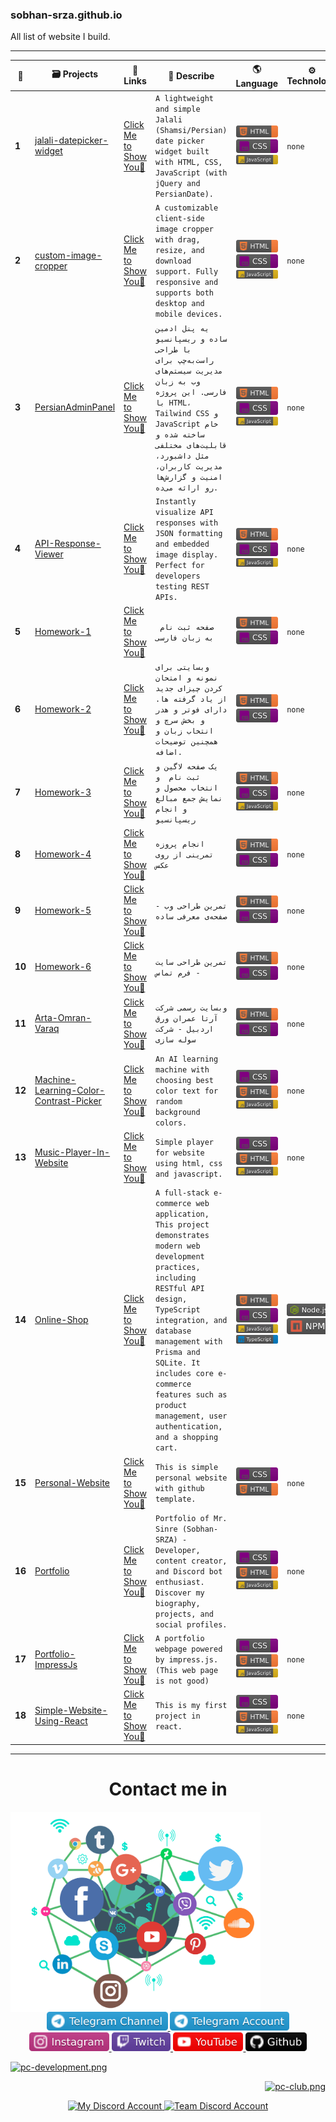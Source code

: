 
<h3>sobhan-srza.github.io</h3>
<p>All list of website I build.</p>

<hr>


<table>
    <thead>
        <tr>
            <th>🔢</th>
            <th>🗃 Projects</th>
            <th>📡 Links</th>
            <th>📖 Describe</th>
            <th>🌎 Language</th>
            <th>⚙️ Technology</th>
            <th>⭐ Stars</th>
            <th>🖨 Forks</th>
        </tr>
    </thead>
    <tbody>
<tr>
    <td><strong>1</strong></td>
    <td><a href="https://github.com/Sobhan-SRZA/jalali-datepicker-widget">jalali-datepicker-widget</a></td>
    <td><a href="https://sobhan-srza.github.io/jalali-datepicker-widget"> Click Me to Show You👀 </a></td>
    <td><code>A lightweight and simple Jalali (Shamsi/Persian) date picker widget built with HTML, CSS, JavaScript (with jQuery and PersianDate).</code></td>
    <td><img src="https://raw.githubusercontent.com/Sobhan-SRZA/Sobhan-SRZA/4c697854a80e5e99324c04eb000f7d2cd53737ae/images//html.svg" alt="Used HTML" style="max-width: 100%;"><img src="https://raw.githubusercontent.com/Sobhan-SRZA/Sobhan-SRZA/4c697854a80e5e99324c04eb000f7d2cd53737ae/images//css.svg" alt="Used CSS" style="max-width: 100%;"><img src="https://raw.githubusercontent.com/Sobhan-SRZA/Sobhan-SRZA/4c697854a80e5e99324c04eb000f7d2cd53737ae/images//javascript.svg" alt="Used JavaScript" style="max-width: 100%;"></td>
    <td><code>none</code></td>
    <td><img src="https://img.shields.io/github/stars/Sobhan-SRZA/jalali-datepicker-widget?style=flat-square" alt="Stars" style="max-width: 100%;"></td>
    <td><img src="https://img.shields.io/github/forks/Sobhan-SRZA/jalali-datepicker-widget?style=flat-square" alt="Forks" style="max-width: 100%;"></td>
</tr>

<tr>
    <td><strong>2</strong></td>
    <td><a href="https://github.com/Sobhan-SRZA/custom-image-cropper">custom-image-cropper</a></td>
    <td><a href="https://sobhan-srza.github.io/custom-image-cropper"> Click Me to Show You👀 </a></td>
    <td><code>A customizable client-side image cropper with drag, resize, and download support. Fully responsive and supports both desktop and mobile devices.</code></td>
    <td><img src="https://raw.githubusercontent.com/Sobhan-SRZA/Sobhan-SRZA/4c697854a80e5e99324c04eb000f7d2cd53737ae/images//html.svg" alt="Used HTML" style="max-width: 100%;"><img src="https://raw.githubusercontent.com/Sobhan-SRZA/Sobhan-SRZA/4c697854a80e5e99324c04eb000f7d2cd53737ae/images//css.svg" alt="Used CSS" style="max-width: 100%;"><img src="https://raw.githubusercontent.com/Sobhan-SRZA/Sobhan-SRZA/4c697854a80e5e99324c04eb000f7d2cd53737ae/images//javascript.svg" alt="Used JavaScript" style="max-width: 100%;"></td>
    <td><code>none</code></td>
    <td><img src="https://img.shields.io/github/stars/Sobhan-SRZA/custom-image-cropper?style=flat-square" alt="Stars" style="max-width: 100%;"></td>
    <td><img src="https://img.shields.io/github/forks/Sobhan-SRZA/custom-image-cropper?style=flat-square" alt="Forks" style="max-width: 100%;"></td>
</tr>

<tr>
    <td><strong>3</strong></td>
    <td><a href="https://github.com/Sobhan-SRZA/PersianAdminPanel">PersianAdminPanel</a></td>
    <td><a href="https://sobhan-srza.github.io/PersianAdminPanel"> Click Me to Show You👀 </a></td>
    <td><code>یه پنل ادمین ساده و ریسپانسیو با طراحی راست‌به‌چپ برای مدیریت سیستم‌های وب به زبان فارسی. این پروژه با HTML، Tailwind CSS و JavaScript خام ساخته شده و قابلیت‌های مختلفی مثل داشبورد، مدیریت کاربران، امنیت و گزارش‌ها رو ارائه می‌ده.</code></td>
    <td><img src="https://raw.githubusercontent.com/Sobhan-SRZA/Sobhan-SRZA/4c697854a80e5e99324c04eb000f7d2cd53737ae/images//html.svg" alt="Used HTML" style="max-width: 100%;"><img src="https://raw.githubusercontent.com/Sobhan-SRZA/Sobhan-SRZA/4c697854a80e5e99324c04eb000f7d2cd53737ae/images//css.svg" alt="Used CSS" style="max-width: 100%;"><img src="https://raw.githubusercontent.com/Sobhan-SRZA/Sobhan-SRZA/4c697854a80e5e99324c04eb000f7d2cd53737ae/images//javascript.svg" alt="Used JavaScript" style="max-width: 100%;"></td>
    <td><code>none</code></td>
    <td><img src="https://img.shields.io/github/stars/Sobhan-SRZA/PersianAdminPanel?style=flat-square" alt="Stars" style="max-width: 100%;"></td>
    <td><img src="https://img.shields.io/github/forks/Sobhan-SRZA/PersianAdminPanel?style=flat-square" alt="Forks" style="max-width: 100%;"></td>
</tr>

<tr>
    <td><strong>4</strong></td>
    <td><a href="https://github.com/Sobhan-SRZA/API-Response-Viewer">API-Response-Viewer</a></td>
    <td><a href="https://sobhan-srza.github.io/API-Response-Viewer"> Click Me to Show You👀 </a></td>
    <td><code>Instantly visualize API responses with JSON formatting and embedded image display. Perfect for developers testing REST APIs.</code></td>
    <td><img src="https://raw.githubusercontent.com/Sobhan-SRZA/Sobhan-SRZA/4c697854a80e5e99324c04eb000f7d2cd53737ae/images//html.svg" alt="Used HTML" style="max-width: 100%;"><img src="https://raw.githubusercontent.com/Sobhan-SRZA/Sobhan-SRZA/4c697854a80e5e99324c04eb000f7d2cd53737ae/images//css.svg" alt="Used CSS" style="max-width: 100%;"><img src="https://raw.githubusercontent.com/Sobhan-SRZA/Sobhan-SRZA/4c697854a80e5e99324c04eb000f7d2cd53737ae/images//javascript.svg" alt="Used JavaScript" style="max-width: 100%;"></td>
    <td><code>none</code></td>
    <td><img src="https://img.shields.io/github/stars/Sobhan-SRZA/API-Response-Viewer?style=flat-square" alt="Stars" style="max-width: 100%;"></td>
    <td><img src="https://img.shields.io/github/forks/Sobhan-SRZA/API-Response-Viewer?style=flat-square" alt="Forks" style="max-width: 100%;"></td>
</tr>

<tr>
    <td><strong>5</strong></td>
    <td><a href="https://github.com/Sobhan-SRZA/Homework-1">Homework-1</a></td>
    <td><a href="https://sobhan-srza.github.io/Homework-1"> Click Me to Show You👀 </a></td>
    <td><code> صفحه ثبت نام به زبان فارسی</code></td>
    <td><img src="https://raw.githubusercontent.com/Sobhan-SRZA/Sobhan-SRZA/4c697854a80e5e99324c04eb000f7d2cd53737ae/images//html.svg" alt="Used HTML" style="max-width: 100%;"><img src="https://raw.githubusercontent.com/Sobhan-SRZA/Sobhan-SRZA/4c697854a80e5e99324c04eb000f7d2cd53737ae/images//css.svg" alt="Used CSS" style="max-width: 100%;"></td>
    <td><code>none</code></td>
    <td><img src="https://img.shields.io/github/stars/Sobhan-SRZA/Homework-1?style=flat-square" alt="Stars" style="max-width: 100%;"></td>
    <td><img src="https://img.shields.io/github/forks/Sobhan-SRZA/Homework-1?style=flat-square" alt="Forks" style="max-width: 100%;"></td>
</tr>

<tr>
    <td><strong>6</strong></td>
    <td><a href="https://github.com/Sobhan-SRZA/Homework-2">Homework-2</a></td>
    <td><a href="https://sobhan-srza.github.io/Homework-2"> Click Me to Show You👀 </a></td>
    <td><code>وبسایتی برای نمونه و امتحان کردن چیزای جدید از یاد گرفته ها. دارای فوتر و هدر و بخش سرچ و انتخاب زبان و همچنین توضیحات اضافه.</code></td>
    <td><img src="https://raw.githubusercontent.com/Sobhan-SRZA/Sobhan-SRZA/4c697854a80e5e99324c04eb000f7d2cd53737ae/images//html.svg" alt="Used HTML" style="max-width: 100%;"><img src="https://raw.githubusercontent.com/Sobhan-SRZA/Sobhan-SRZA/4c697854a80e5e99324c04eb000f7d2cd53737ae/images//css.svg" alt="Used CSS" style="max-width: 100%;"></td>
    <td><code>none</code></td>
    <td><img src="https://img.shields.io/github/stars/Sobhan-SRZA/Homework-2?style=flat-square" alt="Stars" style="max-width: 100%;"></td>
    <td><img src="https://img.shields.io/github/forks/Sobhan-SRZA/Homework-2?style=flat-square" alt="Forks" style="max-width: 100%;"></td>
</tr>

<tr>
    <td><strong>7</strong></td>
    <td><a href="https://github.com/Sobhan-SRZA/Homework-3">Homework-3</a></td>
    <td><a href="https://sobhan-srza.github.io/Homework-3"> Click Me to Show You👀 </a></td>
    <td><code>یک صفحه لاگین و ثبت نام  و انتخاب محصول و نمایش جمع مبالغ و انجام ریسپانسیو</code></td>
    <td><img src="https://raw.githubusercontent.com/Sobhan-SRZA/Sobhan-SRZA/4c697854a80e5e99324c04eb000f7d2cd53737ae/images//html.svg" alt="Used HTML" style="max-width: 100%;"><img src="https://raw.githubusercontent.com/Sobhan-SRZA/Sobhan-SRZA/4c697854a80e5e99324c04eb000f7d2cd53737ae/images//css.svg" alt="Used CSS" style="max-width: 100%;"><img src="https://raw.githubusercontent.com/Sobhan-SRZA/Sobhan-SRZA/4c697854a80e5e99324c04eb000f7d2cd53737ae/images//javascript.svg" alt="Used JavaScript" style="max-width: 100%;"></td>
    <td><code>none</code></td>
    <td><img src="https://img.shields.io/github/stars/Sobhan-SRZA/Homework-3?style=flat-square" alt="Stars" style="max-width: 100%;"></td>
    <td><img src="https://img.shields.io/github/forks/Sobhan-SRZA/Homework-3?style=flat-square" alt="Forks" style="max-width: 100%;"></td>
</tr>

<tr>
    <td><strong>8</strong></td>
    <td><a href="https://github.com/Sobhan-SRZA/Homework-4">Homework-4</a></td>
    <td><a href="https://sobhan-srza.github.io/Homework-4"> Click Me to Show You👀 </a></td>
    <td><code>انجام پروزه تمرینی از روی عکس</code></td>
    <td><img src="https://raw.githubusercontent.com/Sobhan-SRZA/Sobhan-SRZA/4c697854a80e5e99324c04eb000f7d2cd53737ae/images//html.svg" alt="Used HTML" style="max-width: 100%;"><img src="https://raw.githubusercontent.com/Sobhan-SRZA/Sobhan-SRZA/4c697854a80e5e99324c04eb000f7d2cd53737ae/images//css.svg" alt="Used CSS" style="max-width: 100%;"></td>
    <td><code>none</code></td>
    <td><img src="https://img.shields.io/github/stars/Sobhan-SRZA/Homework-4?style=flat-square" alt="Stars" style="max-width: 100%;"></td>
    <td><img src="https://img.shields.io/github/forks/Sobhan-SRZA/Homework-4?style=flat-square" alt="Forks" style="max-width: 100%;"></td>
</tr>

<tr>
    <td><strong>9</strong></td>
    <td><a href="https://github.com/Sobhan-SRZA/Homework-5">Homework-5</a></td>
    <td><a href="https://sobhan-srza.github.io/Homework-5"> Click Me to Show You👀 </a></td>
    <td><code>تمرین طراحی وب - صفحه‌ی معرفی ساده</code></td>
    <td><img src="https://raw.githubusercontent.com/Sobhan-SRZA/Sobhan-SRZA/4c697854a80e5e99324c04eb000f7d2cd53737ae/images//html.svg" alt="Used HTML" style="max-width: 100%;"><img src="https://raw.githubusercontent.com/Sobhan-SRZA/Sobhan-SRZA/4c697854a80e5e99324c04eb000f7d2cd53737ae/images//css.svg" alt="Used CSS" style="max-width: 100%;"></td>
    <td><code>none</code></td>
    <td><img src="https://img.shields.io/github/stars/Sobhan-SRZA/Homework-5?style=flat-square" alt="Stars" style="max-width: 100%;"></td>
    <td><img src="https://img.shields.io/github/forks/Sobhan-SRZA/Homework-5?style=flat-square" alt="Forks" style="max-width: 100%;"></td>
</tr>

<tr>
    <td><strong>10</strong></td>
    <td><a href="https://github.com/Sobhan-SRZA/Homework-6">Homework-6</a></td>
    <td><a href="https://sobhan-srza.github.io/Homework-6"> Click Me to Show You👀 </a></td>
    <td><code>تمرین طراحی سایت - فرم تماس</code></td>
    <td><img src="https://raw.githubusercontent.com/Sobhan-SRZA/Sobhan-SRZA/4c697854a80e5e99324c04eb000f7d2cd53737ae/images//html.svg" alt="Used HTML" style="max-width: 100%;"><img src="https://raw.githubusercontent.com/Sobhan-SRZA/Sobhan-SRZA/4c697854a80e5e99324c04eb000f7d2cd53737ae/images//css.svg" alt="Used CSS" style="max-width: 100%;"></td>
    <td><code>none</code></td>
    <td><img src="https://img.shields.io/github/stars/Sobhan-SRZA/Homework-6?style=flat-square" alt="Stars" style="max-width: 100%;"></td>
    <td><img src="https://img.shields.io/github/forks/Sobhan-SRZA/Homework-6?style=flat-square" alt="Forks" style="max-width: 100%;"></td>
</tr>

<tr>
    <td><strong>11</strong></td>
    <td><a href="https://github.com/Sobhan-SRZA/Arta-Omran-Varaq">Arta-Omran-Varaq</a></td>
    <td><a href="https://sobhan-srza.github.io/Arta-Omran-Varaq"> Click Me to Show You👀 </a></td>
    <td><code>وبسایت رسمی شرکت آرتا عمران ورق اردبیل - شرکت سوله سازی</code></td>
    <td><img src="https://raw.githubusercontent.com/Sobhan-SRZA/Sobhan-SRZA/4c697854a80e5e99324c04eb000f7d2cd53737ae/images//html.svg" alt="Used HTML" style="max-width: 100%;"><img src="https://raw.githubusercontent.com/Sobhan-SRZA/Sobhan-SRZA/4c697854a80e5e99324c04eb000f7d2cd53737ae/images//css.svg" alt="Used CSS" style="max-width: 100%;"></td>
    <td><code>none</code></td>
    <td><code>none</code></td>
    <td><code>none</code></td>
</tr>

<tr>
    <td><strong>12</strong></td>
    <td><a href="https://github.com/Sobhan-SRZA/Machine-Learning-Color-Contrast-Picker">Machine-Learning-Color-Contrast-Picker</a></td>
    <td><a href="https://sobhan-srza.github.io/Machine-Learning-Color-Contrast-Picker"> Click Me to Show You👀 </a></td>
    <td><code>An AI learning machine with choosing best color text for random background colors.</code></td>
    <td><img src="https://raw.githubusercontent.com/Sobhan-SRZA/Sobhan-SRZA/4c697854a80e5e99324c04eb000f7d2cd53737ae/images//css.svg" alt="Used CSS" style="max-width: 100%;"><img src="https://raw.githubusercontent.com/Sobhan-SRZA/Sobhan-SRZA/4c697854a80e5e99324c04eb000f7d2cd53737ae/images//html.svg" alt="Used HTML" style="max-width: 100%;"><img src="https://raw.githubusercontent.com/Sobhan-SRZA/Sobhan-SRZA/4c697854a80e5e99324c04eb000f7d2cd53737ae/images//javascript.svg" alt="Used JavaScript" style="max-width: 100%;"></td>
    <td><code>none</code></td>
    <td><img src="https://img.shields.io/github/stars/Sobhan-SRZA/Machine-Learning-Color-Contrast-Picker?style=flat-square" alt="Stars" style="max-width: 100%;"></td>
    <td><img src="https://img.shields.io/github/forks/Sobhan-SRZA/Machine-Learning-Color-Contrast-Picker?style=flat-square" alt="Forks" style="max-width: 100%;"></td>
</tr>

<tr>
    <td><strong>13</strong></td>
    <td><a href="https://github.com/Sobhan-SRZA/Music-Player-In-Website">Music-Player-In-Website</a></td>
    <td><a href="https://sobhan-srza.github.io/Music-Player-In-Website"> Click Me to Show You👀 </a></td>
    <td><code>Simple player for website using html, css and javascript.</code></td>
    <td><img src="https://raw.githubusercontent.com/Sobhan-SRZA/Sobhan-SRZA/4c697854a80e5e99324c04eb000f7d2cd53737ae/images//css.svg" alt="Used CSS" style="max-width: 100%;"><img src="https://raw.githubusercontent.com/Sobhan-SRZA/Sobhan-SRZA/4c697854a80e5e99324c04eb000f7d2cd53737ae/images//html.svg" alt="Used HTML" style="max-width: 100%;"><img src="https://raw.githubusercontent.com/Sobhan-SRZA/Sobhan-SRZA/4c697854a80e5e99324c04eb000f7d2cd53737ae/images//javascript.svg" alt="Used JavaScript" style="max-width: 100%;"></td>
    <td><code>none</code></td>
    <td><img src="https://img.shields.io/github/stars/Sobhan-SRZA/Music-Player-In-Website?style=flat-square" alt="Stars" style="max-width: 100%;"></td>
    <td><img src="https://img.shields.io/github/forks/Sobhan-SRZA/Music-Player-In-Website?style=flat-square" alt="Forks" style="max-width: 100%;"></td>
</tr>

<tr>
    <td><strong>14</strong></td>
    <td><a href="https://github.com/Sobhan-SRZA/Online-Shop">Online-Shop</a></td>
    <td><a href="https://sobhan-srza.github.io/Online-Shop"> Click Me to Show You👀 </a></td>
    <td><code>A full-stack e-commerce web application, This project demonstrates modern web development practices, including RESTful API design, TypeScript integration, and database management with Prisma and SQLite. It includes core e-commerce features such as product management, user authentication, and a shopping cart.</code></td>
    <td><img src="https://raw.githubusercontent.com/Sobhan-SRZA/Sobhan-SRZA/4c697854a80e5e99324c04eb000f7d2cd53737ae/images//html.svg" alt="Used HTML" style="max-width: 100%;"><img src="https://raw.githubusercontent.com/Sobhan-SRZA/Sobhan-SRZA/4c697854a80e5e99324c04eb000f7d2cd53737ae/images//css.svg" alt="Used CSS" style="max-width: 100%;"><img src="https://raw.githubusercontent.com/Sobhan-SRZA/Sobhan-SRZA/4c697854a80e5e99324c04eb000f7d2cd53737ae/images//javascript.svg" alt="Used JavaScript" style="max-width: 100%;"><img src="https://raw.githubusercontent.com/Sobhan-SRZA/Sobhan-SRZA/4c697854a80e5e99324c04eb000f7d2cd53737ae/images//typescript.svg" alt="Used TypeScript" style="max-width: 100%;"></td>
    <td><img src="https://raw.githubusercontent.com/Sobhan-SRZA/Sobhan-SRZA/4c697854a80e5e99324c04eb000f7d2cd53737ae/images//node.js.svg" alt="Used Node.js" style="max-width: 100%;"><img src="https://raw.githubusercontent.com/Sobhan-SRZA/Sobhan-SRZA/4c697854a80e5e99324c04eb000f7d2cd53737ae/images//npm.svg" alt="Used NPM" style="max-width: 100%;"></td>
    <td><img src="https://img.shields.io/github/stars/Sobhan-SRZA/Online-Shop?style=flat-square" alt="Stars" style="max-width: 100%;"></td>
    <td><img src="https://img.shields.io/github/forks/Sobhan-SRZA/Online-Shop?style=flat-square" alt="Forks" style="max-width: 100%;"></td>
</tr>

<tr>
    <td><strong>15</strong></td>
    <td><a href="https://github.com/Sobhan-SRZA/Personal-Website">Personal-Website</a></td>
    <td><a href="https://sobhan-srza.github.io/Personal-Website"> Click Me to Show You👀 </a></td>
    <td><code>This is simple personal website with github template.</code></td>
    <td><img src="https://raw.githubusercontent.com/Sobhan-SRZA/Sobhan-SRZA/4c697854a80e5e99324c04eb000f7d2cd53737ae/images//css.svg" alt="Used CSS" style="max-width: 100%;"><img src="https://raw.githubusercontent.com/Sobhan-SRZA/Sobhan-SRZA/4c697854a80e5e99324c04eb000f7d2cd53737ae/images//html.svg" alt="Used HTML" style="max-width: 100%;"></td>
    <td><code>none</code></td>
    <td><img src="https://img.shields.io/github/stars/Sobhan-SRZA/Personal-Website?style=flat-square" alt="Stars" style="max-width: 100%;"></td>
    <td><img src="https://img.shields.io/github/forks/Sobhan-SRZA/Personal-Website?style=flat-square" alt="Forks" style="max-width: 100%;"></td>
</tr>

<tr>
    <td><strong>16</strong></td>
    <td><a href="https://github.com/Sobhan-SRZA/Portfolio">Portfolio</a></td>
    <td><a href="https://sobhan-srza.github.io/Portfolio"> Click Me to Show You👀 </a></td>
    <td><code>Portfolio of Mr. Sinre (Sobhan-SRZA) - Developer, content creator, and Discord bot enthusiast. Discover my biography, projects, and social profiles.</code></td>
    <td><img src="https://raw.githubusercontent.com/Sobhan-SRZA/Sobhan-SRZA/4c697854a80e5e99324c04eb000f7d2cd53737ae/images//css.svg" alt="Used CSS" style="max-width: 100%;"><img src="https://raw.githubusercontent.com/Sobhan-SRZA/Sobhan-SRZA/4c697854a80e5e99324c04eb000f7d2cd53737ae/images//html.svg" alt="Used HTML" style="max-width: 100%;"><img src="https://raw.githubusercontent.com/Sobhan-SRZA/Sobhan-SRZA/4c697854a80e5e99324c04eb000f7d2cd53737ae/images//javascript.svg" alt="Used JavaScript" style="max-width: 100%;"></td>
    <td><code>none</code></td>
    <td><img src="https://img.shields.io/github/stars/Sobhan-SRZA/Portfolio?style=flat-square" alt="Stars" style="max-width: 100%;"></td>
    <td><img src="https://img.shields.io/github/forks/Sobhan-SRZA/Portfolio?style=flat-square" alt="Forks" style="max-width: 100%;"></td>
</tr>

<tr>
    <td><strong>17</strong></td>
    <td><a href="https://github.com/Sobhan-SRZA/Portfolio-ImpressJs">Portfolio-ImpressJs</a></td>
    <td><a href="https://sobhan-srza.github.io/Portfolio-ImpressJs"> Click Me to Show You👀 </a></td>
    <td><code>A portfolio webpage powered by impress.js. (This web page is not good)</code></td>
    <td><img src="https://raw.githubusercontent.com/Sobhan-SRZA/Sobhan-SRZA/4c697854a80e5e99324c04eb000f7d2cd53737ae/images//css.svg" alt="Used CSS" style="max-width: 100%;"><img src="https://raw.githubusercontent.com/Sobhan-SRZA/Sobhan-SRZA/4c697854a80e5e99324c04eb000f7d2cd53737ae/images//html.svg" alt="Used HTML" style="max-width: 100%;"><img src="https://raw.githubusercontent.com/Sobhan-SRZA/Sobhan-SRZA/4c697854a80e5e99324c04eb000f7d2cd53737ae/images//javascript.svg" alt="Used JavaScript" style="max-width: 100%;"></td>
    <td><code>none</code></td>
    <td><img src="https://img.shields.io/github/stars/Sobhan-SRZA/Portfolio-ImpressJs?style=flat-square" alt="Stars" style="max-width: 100%;"></td>
    <td><img src="https://img.shields.io/github/forks/Sobhan-SRZA/Portfolio-ImpressJs?style=flat-square" alt="Forks" style="max-width: 100%;"></td>
</tr>

<tr>
    <td><strong>18</strong></td>
    <td><a href="https://github.com/Sobhan-SRZA/Simple-Website-Using-React">Simple-Website-Using-React</a></td>
    <td><a href="https://sobhan-srza.github.io/Simple-Website-Using-React"> Click Me to Show You👀 </a></td>
    <td><code>This is my first project in react.</code></td>
    <td><img src="https://raw.githubusercontent.com/Sobhan-SRZA/Sobhan-SRZA/4c697854a80e5e99324c04eb000f7d2cd53737ae/images//css.svg" alt="Used CSS" style="max-width: 100%;"><img src="https://raw.githubusercontent.com/Sobhan-SRZA/Sobhan-SRZA/4c697854a80e5e99324c04eb000f7d2cd53737ae/images//html.svg" alt="Used HTML" style="max-width: 100%;"><img src="https://raw.githubusercontent.com/Sobhan-SRZA/Sobhan-SRZA/4c697854a80e5e99324c04eb000f7d2cd53737ae/images//javascript.svg" alt="Used JavaScript" style="max-width: 100%;"></td>
    <td><code>none</code></td>
    <td><img src="https://img.shields.io/github/stars/Sobhan-SRZA/Simple-Website-Using-React?style=flat-square" alt="Stars" style="max-width: 100%;"></td>
    <td><img src="https://img.shields.io/github/forks/Sobhan-SRZA/Simple-Website-Using-React?style=flat-square" alt="Forks" style="max-width: 100%;"></td>
</tr>
</tbody>
</table>

<hr>


<div align="center">
    <h1>Contact me in</h1>
  <div align="center">
  <a href="https://srza.ir" target="_blank">
   <img align="left" src="https://raw.githubusercontent.com/Sobhan-SRZA/Sobhan-SRZA/refs/heads/main/images/social.png" alt="Sobhan-SRZA social" width=400px>
  </a>

  <a href="https://t.me/d_opa_mine" target="_blank">
   <img alt="Telegram"
    src="https://raw.githubusercontent.com/Sobhan-SRZA/Sobhan-SRZA/refs/heads/main/images/telegram-ch.svg"
    height="30" />
  </a>

  <a href="https://t.me/Sobhan_SRZA" target="_blank">
   <img alt="Telegram"
    src="https://raw.githubusercontent.com/Sobhan-SRZA/Sobhan-SRZA/refs/heads/main/images/telegram-ac.svg"
    height="30" />
  </a>

  <a href="https://www.instagram.com/mr.sinre?igsh=cWk1aHdhaGRnOGg%3D&utm_source=qr" target="_blank">
   <img alt="Instagram"
    src="https://raw.githubusercontent.com/Sobhan-SRZA/Sobhan-SRZA/refs/heads/main/images/instagram.svg"
    height="30" />
  </a>

  <a href="https://www.twitch.tv/sobhan_srza" target="_blank">
   <img alt="Twitch"
    src="https://raw.githubusercontent.com/Sobhan-SRZA/Sobhan-SRZA/refs/heads/main/images/twitch.svg"
    height="30" />
  </a>

  <a href="https://www.youtube.com/@mr_sinre?app=desktop&sub_confirmation=1" target="_blank">
   <img alt="YouTube"
    src="https://raw.githubusercontent.com/Sobhan-SRZA/Sobhan-SRZA/refs/heads/main/images/youtube.svg"
    height="30" />
  </a>
  
  <a href="https://github.com/Sobhan-SRZA" target="_blank">
   <img alt="Github"
    src="https://raw.githubusercontent.com/Sobhan-SRZA/Sobhan-SRZA/refs/heads/main/images/github.svg"
    height="30" />
  </a>
  
  <p align="left">
   <a href="https://discord.gg/xh2S2h67UW" target="_blank">
    <img src="https://discord.com/api/guilds/1054814674979409940/widget.png?style=banner2" alt="pc-development.png">
   </a>
  </p>

  <p align="right">
   <a href="https://discord.gg/54zDNTAymF" target="_blank">
    <img src="https://discord.com/api/guilds/1181764925874507836/widget.png?style=banner2" alt="pc-club.png">
   </a>
  </p>

  <div align="center">
   <a href="https://discord.com/users/865630940361785345" target="_blank">
    <img alt="My Discord Account" src="https://discord.c99.nl/widget/theme-1/865630940361785345.png" />
   </a>
    <a href="https://discord.com/users/986314682547716117" target="_blank" align="right">
    <img alt="Team Discord Account" src="https://discord.c99.nl/widget/theme-1/986314682547716117.png" />
   </a>
  </div>

</div>

 </div>